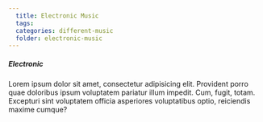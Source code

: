 ```yaml
---
  title: Electronic Music
  tags: 
  categories: different-music
  folder: electronic-music
---
```


##### Electronic 
Lorem ipsum dolor sit amet, consectetur adipisicing elit. Provident porro quae doloribus ipsum voluptatem pariatur illum impedit. Cum, fugit, totam. Excepturi sint voluptatem officia asperiores voluptatibus optio, reiciendis maxime cumque?